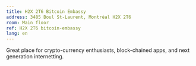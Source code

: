 ```yaml
---
title: H2X 2T6 Bitcoin Embassy
address: 3485 Boul St-Laurent, Montréal H2X 2T6
room: Main floor
ref: H2X 2T6 bitcoin-embassy
lang: en
---
```

Great place for crypto-currency enthusiasts, block-chained apps, and next generation internetting.
